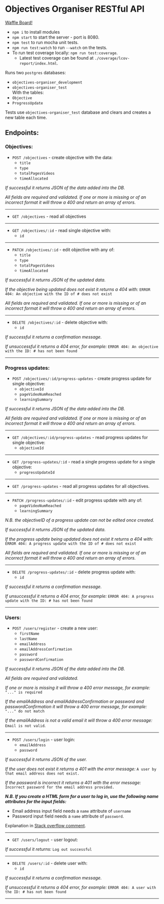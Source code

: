 # Objectives Organiser RESTful API

[Waffle Board!](https://waffle.io/yasgreen93/objectives-organiser-api/join)

* `npm i` to install modules
* `npm start` to start the server - port is 8080.
* `npm test` to run mocha unit tests.
* `npm run test:watch` to run `--watch` on the tests.
* To run test coverage locally: `npm run test:coverage`.
  * Latest test coverage can be found at `./coverage/lcov-report/index.html`.

Runs two `postgres` databases:
* `objectives-organiser_development`
* `objectives-organiser_test`  
With the tables:
* `Objective`
* `ProgressUpdate`

Tests use `objectives-organiser_test` database and clears and creates a new table each time.

## Endpoints:


### Objectives:
* `POST /objectives` - create objective with the data:
  * `title`
  * `type`
  * `totalPagesVideos`
  * `timeAllocated`

*If successful it returns JSON of the data added into the DB.*

*All fields are required and validated. If one or more is missing or of an incorrect format it will throw a 400 and return an array of errors.*

---

* `GET /objectives` - read all objectives

---

* `GET /objectives/:id` - read single objective with:
  * `id`

---

* `PATCH /objectives/:id` - edit objective with any of:
  * `title`
  * `type`
  * `totalPagesVideos`
  * `timeAllocated`

*If successful it returns JSON of the updated data.*

*If the objective being updated does not exist it returns a 404 with:* `ERROR 404: An objective with the ID of # does not exist`

*All fields are required and validated. If one or more is missing or of an incorrect format it will throw a 400 and return an array of errors.*

---

* `DELETE /objectives/:id` - delete objective with:
  * `id`

*If successful it returns a confirmation message.*

*If unsuccessful it returns a 404 error, for example:* `ERROR 404: An objective with the ID: # has not been found`

---

### Progress updates:
* `POST /objectives/:id/progress-updates` - create progress update for single objective:
  * `objectiveId`
  * `pageVideoNumReached`
  * `learningSummary`

*If successful it returns JSON of the data added into the DB.*

*All fields are required and validated. If one or more is missing or of an incorrect format it will throw a 400 and return an array of errors.*

---

* `GET /objectives/:id/progress-updates` - read progress updates for single objective:
  * `objectiveId`

---
* `GET /progress-updates/:id` - read a single progress update for a single objective:
  * `progressUpdateId`

---

* `GET /progress-updates` - read all progress updates for all objectives.

---

* `PATCH /progress-updates/:id` - edit progress update with any of:
  * `pageVideoNumReached`
  * `learningSummary`

*N.B. the objectiveID of a progress update can not be edited once created.*

*If successful it returns JSON of the updated data.*

*If the progress update being updated does not exist it returns a 404 with:* `ERROR 404: A progress update with the ID of # does not exist`

*All fields are required and validated. If one or more is missing or of an incorrect format it will throw a 400 and return an array of errors.*

---

* `DELETE /progress-updates/:id` - delete progress update with:
  * `id`

*If successful it returns a confirmation message.*

*If unsuccessful it returns a 404 error, for example:* `ERROR 404: A progress update with the ID: # has not been found`

---

### Users:
* `POST /users/register` - create a new user:
  * `firstName`
  * `lastName`
  * `emailAddress`
  * `emailAddressConfirmation`
  * `password`
  * `passwordConfirmation`

*If successful it returns JSON of the data added into the DB.*

*All fields are required and validated.*

*If one or more is missing it will throw a 400 error message, for example:* `"..." is required`

*If the emailAddress and emailAddressConfirmation or password and passwordConfirmation it will throw a 400 error message, for example:* `"..." do not match`

*If the emailAddress is not a valid email it will throw a 400 error message:* `Email is not valid`.

---

* `POST /users/login` - user login:
  * `emailAddress`
  * `password`

*If successful it returns JSON of the user.*

*If the user does not exist it returns a 401 with the error message:* `A user by that email address does not exist.`

*If the password is incorrect it returns a 401 with the error message:* `Incorrect password for the email address provided.`

***N.B. If you create a HTML form for a user to log in, use the following name attributes for the input fields:***
* Email address input field needs a `name` attribute of `username`
* Password input field needs a `name` attribute of `password`.

Explanation in [Stack overflow comment](https://stackoverflow.com/a/34519308/5929786).

---

* `GET /users/logout` - user logout:

*If successful it returns:* `Log out successful`

---

* `DELETE /users/:id` - delete user with:
  * `id`

*If successful it returns a confirmation message.*

*If unsuccessful it returns a 404 error, for example:* `ERROR 404: A user with the ID: # has not been found`

---
